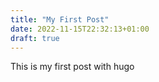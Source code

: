 ```yaml
---
title: "My First Post"
date: 2022-11-15T22:32:13+01:00
draft: true
---
```


This is my first post with hugo